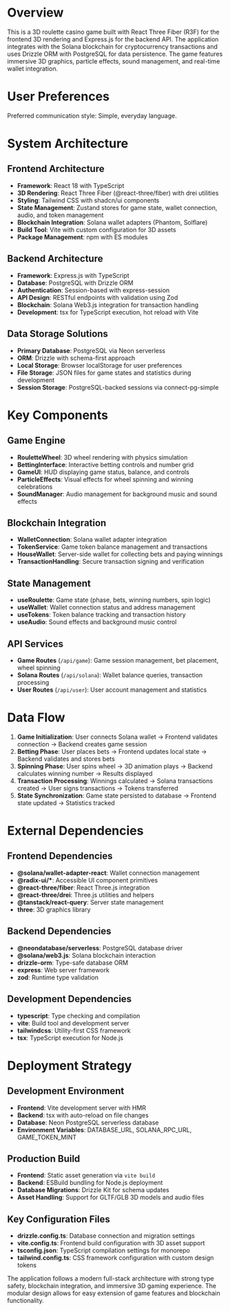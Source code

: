# Overview

This is a 3D roulette casino game built with React Three Fiber (R3F) for the frontend 3D rendering and Express.js for the backend API. The application integrates with the Solana blockchain for cryptocurrency transactions and uses Drizzle ORM with PostgreSQL for data persistence. The game features immersive 3D graphics, particle effects, sound management, and real-time wallet integration.

# User Preferences

Preferred communication style: Simple, everyday language.

# System Architecture

## Frontend Architecture
- **Framework**: React 18 with TypeScript
- **3D Rendering**: React Three Fiber (@react-three/fiber) with drei utilities
- **Styling**: Tailwind CSS with shadcn/ui components
- **State Management**: Zustand stores for game state, wallet connection, audio, and token management
- **Blockchain Integration**: Solana wallet adapters (Phantom, Solflare)
- **Build Tool**: Vite with custom configuration for 3D assets
- **Package Management**: npm with ES modules

## Backend Architecture
- **Framework**: Express.js with TypeScript
- **Database**: PostgreSQL with Drizzle ORM
- **Authentication**: Session-based with express-session
- **API Design**: RESTful endpoints with validation using Zod
- **Blockchain**: Solana Web3.js integration for transaction handling
- **Development**: tsx for TypeScript execution, hot reload with Vite

## Data Storage Solutions
- **Primary Database**: PostgreSQL via Neon serverless
- **ORM**: Drizzle with schema-first approach
- **Local Storage**: Browser localStorage for user preferences
- **File Storage**: JSON files for game states and statistics during development
- **Session Storage**: PostgreSQL-backed sessions via connect-pg-simple

# Key Components

## Game Engine
- **RouletteWheel**: 3D wheel rendering with physics simulation
- **BettingInterface**: Interactive betting controls and number grid
- **GameUI**: HUD displaying game status, balance, and controls
- **ParticleEffects**: Visual effects for wheel spinning and winning celebrations
- **SoundManager**: Audio management for background music and sound effects

## Blockchain Integration
- **WalletConnection**: Solana wallet adapter integration
- **TokenService**: Game token balance management and transactions
- **HouseWallet**: Server-side wallet for collecting bets and paying winnings
- **TransactionHandling**: Secure transaction signing and verification

## State Management
- **useRoulette**: Game state (phase, bets, winning numbers, spin logic)
- **useWallet**: Wallet connection status and address management
- **useTokens**: Token balance tracking and transaction history
- **useAudio**: Sound effects and background music control

## API Services
- **Game Routes** (`/api/game`): Game session management, bet placement, wheel spinning
- **Solana Routes** (`/api/solana`): Wallet balance queries, transaction processing
- **User Routes** (`/api/user`): User account management and statistics

# Data Flow

1. **Game Initialization**: User connects Solana wallet → Frontend validates connection → Backend creates game session
2. **Betting Phase**: User places bets → Frontend updates local state → Backend validates and stores bets
3. **Spinning Phase**: User spins wheel → 3D animation plays → Backend calculates winning number → Results displayed
4. **Transaction Processing**: Winnings calculated → Solana transactions created → User signs transactions → Tokens transferred
5. **State Synchronization**: Game state persisted to database → Frontend state updated → Statistics tracked

# External Dependencies

## Frontend Dependencies
- **@solana/wallet-adapter-react**: Wallet connection management
- **@radix-ui/\***: Accessible UI component primitives
- **@react-three/fiber**: React Three.js integration
- **@react-three/drei**: Three.js utilities and helpers
- **@tanstack/react-query**: Server state management
- **three**: 3D graphics library

## Backend Dependencies
- **@neondatabase/serverless**: PostgreSQL database driver
- **@solana/web3.js**: Solana blockchain interaction
- **drizzle-orm**: Type-safe database ORM
- **express**: Web server framework
- **zod**: Runtime type validation

## Development Dependencies
- **typescript**: Type checking and compilation
- **vite**: Build tool and development server
- **tailwindcss**: Utility-first CSS framework
- **tsx**: TypeScript execution for Node.js

# Deployment Strategy

## Development Environment
- **Frontend**: Vite development server with HMR
- **Backend**: tsx with auto-reload on file changes
- **Database**: Neon PostgreSQL serverless database
- **Environment Variables**: DATABASE_URL, SOLANA_RPC_URL, GAME_TOKEN_MINT

## Production Build
- **Frontend**: Static asset generation via `vite build`
- **Backend**: ESBuild bundling for Node.js deployment
- **Database Migrations**: Drizzle Kit for schema updates
- **Asset Handling**: Support for GLTF/GLB 3D models and audio files

## Key Configuration Files
- **drizzle.config.ts**: Database connection and migration settings
- **vite.config.ts**: Frontend build configuration with 3D asset support
- **tsconfig.json**: TypeScript compilation settings for monorepo
- **tailwind.config.ts**: CSS framework configuration with custom design tokens

The application follows a modern full-stack architecture with strong type safety, blockchain integration, and immersive 3D gaming experience. The modular design allows for easy extension of game features and blockchain functionality.